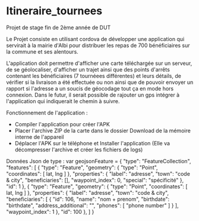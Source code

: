 # Itineraire_tournees
Projet de stage fin de 2ème année de DUT

Le Projet consiste en utilisant cordova de développer une application qui servirait à la mairie d'Albi pour distribuer les repas de 700 bénéficiaires sur la commune et ses alentours.

L'application doit permettre d'afficher une carte téléchargée sur un serveur, de se géolocaliser, d'afficher un trajet ainsi que des points d'arrêts contenant les bénéficiaires (7 tournéees différentes) et leurs détails, de vérifier si la livraison a été effectuée ou non ainsi que de pouvoir envoyer un rapport si l'adresse a un soucis de géocodage tout ça en mode hors connexion. Dans le futur, il serait possible de rajouter un gps intégrer à l'application qui indiquerait le chemin à suivre.

Fonctionnement de l'application :
- Compiler l'application pour créer l'APK
- Placer l'archive ZIP de la carte dans le dossier Download de la mémoire interne de l'appareil
- Déplacer l'APK sur le téléphone et Installer l'application (Elle va décompresser l'archive et créer les fichiers de logs)


Données Json de type :
var geojsonFeature = {
  "type": "FeatureCollection",
  "features": [
    {
      "type": "Feature",
      "geometry": {
        "type": "Point",
        "coordinates": [
          lat,
          lng
        ]
      },
      "properties": {
        "label": "adresse",
        "town": "code & city",
        "beneficiaries": [],
        "waypoint_index": 0,
        "special": "spécificité"
      },
      "id": 1
    },
    {
      "type": "Feature",
      "geometry": {
        "type": "Point",
        "coordinates": [
          lat,
          lng
        ]
      },
      "properties": {
        "label": "adresse",
        "town": "code & city",
        "beneficiaries": [
          {
            "id": 106,
            "name": "nom + prenom",
            "birthdate": "birthdate",
            "address_additional": "",
            "phones": [
              "phone number"
            ]
          }
        ],
        "waypoint_index": 1
      },
      "id": 100
    },
	]
}
